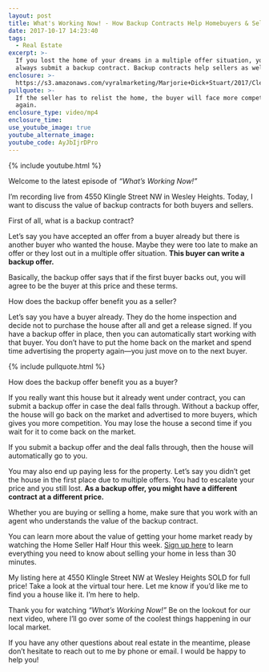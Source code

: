 ```yaml
---
layout: post
title: What's Working Now! - How Backup Contracts Help Homebuyers & Sellers
date: 2017-10-17 14:23:40
tags:
  - Real Estate
excerpt: >-
  If you lost the home of your dreams in a multiple offer situation, you can
  always submit a backup contract. Backup contracts help sellers as well.
enclosure: >-
  https://s3.amazonaws.com/vyralmarketing/Marjorie+Dick+Stuart/2017/Cleveland+Park+Real+Estate-+Backup+Contracts.mp4
pullquote: >-
  If the seller has to relist the home, the buyer will face more competition
  again.
enclosure_type: video/mp4
enclosure_time:
use_youtube_image: true
youtube_alternate_image:
youtube_code: AyJbIjrDPro
---
```



{% include youtube.html %}

Welcome to the latest episode of *“What’s Working Now!”*&nbsp;

I’m recording live from 4550 Klingle Street NW in Wesley Heights. Today, I want to discuss the value of backup contracts for both buyers and sellers.&nbsp;

First of all, what is a backup contract?&nbsp;

Let’s say you have accepted an offer from a buyer already but there is another buyer who wanted the house. Maybe they were too late to make an offer or they lost out in a multiple offer situation. **This buyer can write a backup offer.&nbsp;**

Basically, the backup offer says that if the first buyer backs out, you will agree to be the buyer at this price and these terms.&nbsp;

How does the backup offer benefit you as a seller?&nbsp;

Let’s say you have a buyer already. They do the home inspection and decide not to purchase the house after all and get a release signed. If you have a backup offer in place, then you can automatically start working with that buyer. You don’t have to put the home back on the market and spend time advertising the property again—you just move on to the next buyer.&nbsp;

{% include pullquote.html %}

How does the backup offer benefit you as a buyer?&nbsp;

If you really want this house but it already went under contract, you can submit a backup offer in case the deal falls through. Without a backup offer, the house will go back on the market and advertised to more buyers, which gives you more competition. You may lose the house a second time if you wait for it to come back on the market.&nbsp;

If you submit a backup offer and the deal falls through, then the house will automatically go to you.&nbsp;

You may also end up paying less for the property. Let’s say you didn’t get the house in the first place due to multiple offers. You had to escalate your price and you still lost. **As a backup offer, you might have a different contract at a different price.**&nbsp;

Whether you are buying or selling a home, make sure that you work with an agent who understands the value of the backup contract.&nbsp;

You can learn more about the value of getting your home market ready by watching the Home Seller Half Hour this week. <u>Sign up here</u> to learn everything you need to know about selling your home in less than 30 minutes.&nbsp;

My listing here at 4550 Klingle Street NW at Wesley Heights SOLD for full price! Take a look at the virtual tour here. Let me know if you’d like me to find you a house like it. I’m here to help.

Thank you for watching *“What’s Working Now!”* Be on the lookout for our next video, where I’ll go over some of the coolest things happening in our local market.&nbsp;

If you have any other questions about real estate in the meantime, please don’t hesitate to reach out to me by phone or email. I would be happy to help you!